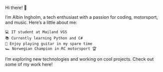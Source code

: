 Hi there! 👋

I’m Albin Ingholm, a tech enthusiast with a passion for coding, motorsport, and music. Here’s a little about me:

    💻 IT student at Mailand VGS
    📚 Currently learning Python and C#
    🎸 Enjoy playing guitar in my spare time
    🏎 Norwegian Champion in RC motorsport 🏆

I’m exploring new technologies and working on cool projects. Check out some of my work here!
